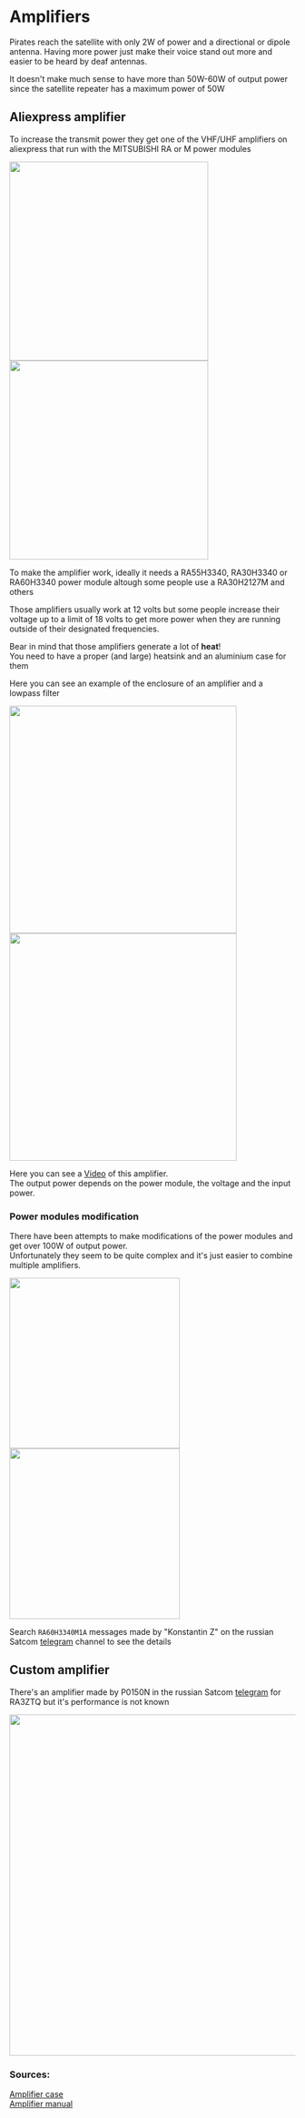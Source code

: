 # Amplifiers

Pirates reach the satellite with only 2W of power and a directional or dipole antenna. 
Having more power just make their voice stand out more and easier to be heard by deaf antennas.  

It doesn't make much sense to have more than 50W-60W of output power since the satellite repeater has a maximum power of 50W

## Aliexpress amplifier

To increase the transmit power they get one of the VHF/UHF amplifiers on aliexpress that run with the MITSUBISHI RA or M power modules

<img height="350" src="/../_img/amplifier/board.png" />
<img height="350" src="/../_img/amplifier/amplifier_chip.jpg" />

To make the amplifier work, ideally it needs a RA55H3340, RA30H3340 or RA60H3340 power module altough some people use a RA30H2127M and others

Those amplifiers usually work at 12 volts but some people increase their voltage up to a limit of 18 volts 
to get more power when they are running outside of their designated frequencies.  

Bear in mind that those amplifiers generate a lot of **heat**!  
You need to have a proper (and large) heatsink and an aluminium case for them  

Here you can see an example of the enclosure of an amplifier and a lowpass filter

<img height="400" src="/../_img/amplifier/ampli_case.png" />
<img height="400" src="/../_img/amplifier/ampli_case2.png" />

Here you can see a [Video](https://satcomradio.github.io/_img/amplifier/video.mp4) of this amplifier.  
The output power depends on the power module, the voltage and the input power.

### Power modules modification

There have been attempts to make modifications of the power modules and get over 100W of output power.  
Unfortunately they seem to be quite complex and it's just easier to combine multiple amplifiers.

<img height="300" src="/../_img/amplifier/pa_modification_simple.png" />
<img height="300" src="/../_img/amplifier/pa_modification_complex.png" />

Search `RA60H3340M1A` messages made by "Konstantin Z" on the russian Satcom [telegram](/telegram.md) channel to see the details

## Custom amplifier

There's an amplifier made by P0150N in the russian Satcom [telegram](/telegram.md) for RA3ZTQ but it's performance is not known

<img height="600" src="/../_img/amplifier/custom_amplifier.jpg" />

### Sources:

[Amplifier case](https://www.c4fmdmr.com/post/c%C3%B3mo-construir-un-amplificador-de-vhf-uhf-de-bajo-costo-para-un-ht-o-handy-por-rubens-ka6vha)  
[Amplifier manual](https://satcomradio.github.io/_pdf/amplifier/amplifier_manual.pdf)